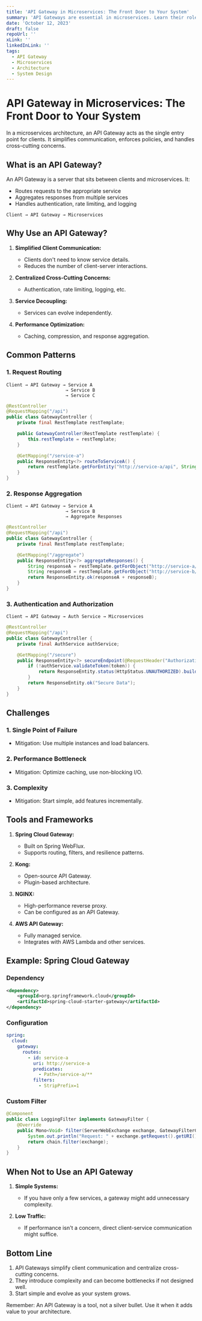 ```yaml
---
title: 'API Gateway in Microservices: The Front Door to Your System'
summary: 'API Gateways are essential in microservices. Learn their role, patterns, and how to implement them effectively.'
date: 'October 12, 2023'
draft: false
repoUrl: ''
xLink: ''
linkedInLink: ''
tags:
  - API Gateway
  - Microservices
  - Architecture
  - System Design
---
```


# API Gateway in Microservices: The Front Door to Your System

In a microservices architecture, an API Gateway acts as the single entry point for clients. It simplifies communication, enforces policies, and handles cross-cutting concerns.

## What is an API Gateway?

An API Gateway is a server that sits between clients and microservices. It:

- Routes requests to the appropriate service
- Aggregates responses from multiple services
- Handles authentication, rate limiting, and logging

```plaintext
Client → API Gateway → Microservices
```

## Why Use an API Gateway?

1. **Simplified Client Communication:**

   - Clients don't need to know service details.
   - Reduces the number of client-server interactions.

2. **Centralized Cross-Cutting Concerns:**

   - Authentication, rate limiting, logging, etc.

3. **Service Decoupling:**

   - Services can evolve independently.

4. **Performance Optimization:**
   - Caching, compression, and response aggregation.

## Common Patterns

### 1. Request Routing

```plaintext
Client → API Gateway → Service A
                      → Service B
                      → Service C
```

```java
@RestController
@RequestMapping("/api")
public class GatewayController {
    private final RestTemplate restTemplate;

    public GatewayController(RestTemplate restTemplate) {
        this.restTemplate = restTemplate;
    }

    @GetMapping("/service-a")
    public ResponseEntity<?> routeToServiceA() {
        return restTemplate.getForEntity("http://service-a/api", String.class);
    }
}
```

### 2. Response Aggregation

```plaintext
Client → API Gateway → Service A
                      → Service B
                      → Aggregate Responses
```

```java
@RestController
@RequestMapping("/api")
public class GatewayController {
    private final RestTemplate restTemplate;

    @GetMapping("/aggregate")
    public ResponseEntity<?> aggregateResponses() {
        String responseA = restTemplate.getForObject("http://service-a/api", String.class);
        String responseB = restTemplate.getForObject("http://service-b/api", String.class);
        return ResponseEntity.ok(responseA + responseB);
    }
}
```

### 3. Authentication and Authorization

```plaintext
Client → API Gateway → Auth Service → Microservices
```

```java
@RestController
@RequestMapping("/api")
public class GatewayController {
    private final AuthService authService;

    @GetMapping("/secure")
    public ResponseEntity<?> secureEndpoint(@RequestHeader("Authorization") String token) {
        if (!authService.validateToken(token)) {
            return ResponseEntity.status(HttpStatus.UNAUTHORIZED).build();
        }
        return ResponseEntity.ok("Secure Data");
    }
}
```

## Challenges

### 1. Single Point of Failure

- Mitigation: Use multiple instances and load balancers.

### 2. Performance Bottleneck

- Mitigation: Optimize caching, use non-blocking I/O.

### 3. Complexity

- Mitigation: Start simple, add features incrementally.

## Tools and Frameworks

1. **Spring Cloud Gateway:**

   - Built on Spring WebFlux.
   - Supports routing, filters, and resilience patterns.

2. **Kong:**

   - Open-source API Gateway.
   - Plugin-based architecture.

3. **NGINX:**

   - High-performance reverse proxy.
   - Can be configured as an API Gateway.

4. **AWS API Gateway:**
   - Fully managed service.
   - Integrates with AWS Lambda and other services.

## Example: Spring Cloud Gateway

### Dependency

```xml
<dependency>
    <groupId>org.springframework.cloud</groupId>
    <artifactId>spring-cloud-starter-gateway</artifactId>
</dependency>
```

### Configuration

```yaml
spring:
  cloud:
    gateway:
      routes:
        - id: service-a
          uri: http://service-a
          predicates:
            - Path=/service-a/**
          filters:
            - StripPrefix=1
```

### Custom Filter

```java
@Component
public class LoggingFilter implements GatewayFilter {
    @Override
    public Mono<Void> filter(ServerWebExchange exchange, GatewayFilterChain chain) {
        System.out.println("Request: " + exchange.getRequest().getURI());
        return chain.filter(exchange);
    }
}
```

## When Not to Use an API Gateway

1. **Simple Systems:**

   - If you have only a few services, a gateway might add unnecessary complexity.

2. **Low Traffic:**
   - If performance isn't a concern, direct client-service communication might suffice.

## Bottom Line

1. API Gateways simplify client communication and centralize cross-cutting concerns.
2. They introduce complexity and can become bottlenecks if not designed well.
3. Start simple and evolve as your system grows.

Remember: An API Gateway is a tool, not a silver bullet. Use it when it adds value to your architecture.
